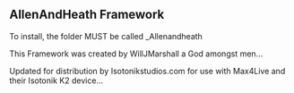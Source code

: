 AllenAndHeath Framework
---------------

To install, the folder MUST be called _Allenandheath

This Framework was created by WillJMarshall a God amongst men...

Updated for distribution by Isotonikstudios.com for use with Max4Live and their Isotonik K2 device...
